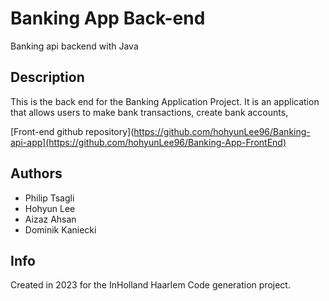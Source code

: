 # Banking App Back-end
Banking api backend with Java

## Description
This is the back end for the Banking Application Project. It is an application that allows users to make bank transactions, create bank accounts,

[Front-end github repository](https://github.com/hohyunLee96/Banking-api-app](https://github.com/hohyunLee96/Banking-App-FrontEnd)

## Authors
- Philip Tsagli
- Hohyun Lee
- Aizaz Ahsan
- Dominik Kaniecki

## Info
Created in 2023 for the InHolland Haarlem Code generation project.



